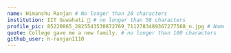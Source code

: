 ```yaml
---
name: Himanshu Ranjan # No longer than 28 characters
institution: IIT Guwahati 🚩 # no longer than 58 characters
profile_pic: 85220865_2825543530872769_7112783489367277568_n.jpg # Name and extension of your profile picture(ex. mona.png)
quote: College gave me a new family. # no longer than 100 characters
github_user: h-ranjan1110
---
```

